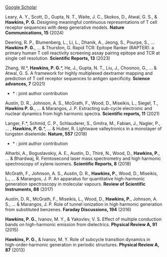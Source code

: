 [Google Scholar](https://scholar.google.com/citations?user=v8XNr6EAAAAJ&hl=en)

Leary, A. Y., Scott, D., Gupta, N. T., Waite, J. C., Skokos, D., Atwal, G. S., & **Hawkins, P. G.** Designing meaningful continuous representations of T cell receptor sequences with deep generative models. **Nature Communications, 15** (2024)

Deering, R. P., Blumenberg, L., Li, L., Dhanik, A., Jeong, S., Pourpe, S., ... **Hawkins P. G.**, ... & Thurston, G. Rapid TCR: Epitope Ranker (RAPTER): a primary human T cell reactivity screening assay pairing epitope and TCR at single cell resolution. **Scientific Reports, 13** (2023)

Zhang, W.\*, **Hawkins, P. G.**\*, He, J., Gupta, N. T., Liu, J., Choonoo, G., ... & Atwal, G. S. A framework for highly multiplexed dextramer mapping and prediction of T cell receptor sequences to antigen specificity. **Science advances, 7** (2021)
 - \* : joint author contribution

Austin, D. R., Johnson, A. S., McGrath, F., Wood, D., Miseikis, L., Siegel, T., **Hawkins P. G.**, ... & Marangos, J. P. Extracting sub-cycle electronic and nuclear dynamics from high harmonic spectra. **Scientific reports, 11** (2021)

Langer, F.\*, Schmid, C. P., Schlauderer, S., Gmitra, M., Fabian, J., Nagler, P., ... , **Hawkins, P. G.**\*, ... & Huber, R. Lightwave valleytronics in a monolayer of tungsten diselenide. **Nature, 557** (2018)
 - \* : joint author contribution

 Alharbi, A., Boguslavskiy, A. E., Austin, D., Thiré, N., Wood, D., **Hawkins, P.**, ... & Bhardwaj, R. Femtosecond laser mass spectrometry and high harmonic spectroscopy of xylene isomers. **Scientific Reports, 8** (2018)

McGrath, F., Johnson, A. S., Austin, D. R., **Hawkins, P.**, Wood, D., Miseikis, L., ... & Marangos, J. P. An apparatus for quantitative high-harmonic generation spectroscopy in molecular vapours. **Review of Scientific Instruments, 88** (2017)

Austin, D. R., McGrath, F., Miseikis, L., Wood, D., **Hawkins, P.**, Johnson, A. S., ... & Marangos, J. P. Role of tunnel ionization in high harmonic generation from substituted benzenes. **Faraday Discussions, 194** (2016)

**Hawkins, P. G.**, Ivanov, M. Y., & Yakovlev, V. S. Effect of multiple conduction bands on high-harmonic emission from dielectrics. **Physical Review A, 91** (2015)

**Hawkins, P. G.**, & Ivanov, M. Y. Role of subcycle transition dynamics in high-order-harmonic generation in periodic structures. **Physical Review A, 87** (2013)
